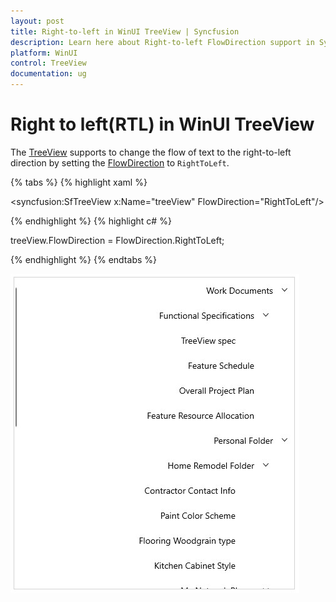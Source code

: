 ```yaml
---
layout: post
title: Right-to-left in WinUI TreeView | Syncfusion
description: Learn here about Right-to-left FlowDirection support in Syncfusion WinUI TreeView control and more details. 
platform: WinUI
control: TreeView
documentation: ug
---
```


# Right to left(RTL) in WinUI TreeView 

The [TreeView](https://help.syncfusion.com/cr/winui/Syncfusion.UI.Xaml.TreeView.SfTreeView.html) supports to change the flow of text to the right-to-left direction by setting the [FlowDirection](https://docs.microsoft.com/en-us/uwp/api/windows.ui.xaml.frameworkelement.flowdirection?view=winrt-19041) to `RightToLeft`. 

{% tabs %}
{% highlight xaml %}

<syncfusion:SfTreeView x:Name="treeView" FlowDirection="RightToLeft"/>

{% endhighlight %}
{% highlight c# %}

treeView.FlowDirection = FlowDirection.RightToLeft;

{% endhighlight %}
{% endtabs %}

![WinUI TreeView with right to left](RightToLeft_images/RTL_image.jpg)


